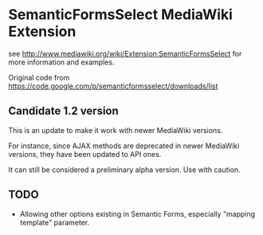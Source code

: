 # SemanticFormsSelect MediaWiki Extension

see http://www.mediawiki.org/wiki/Extension:SemanticFormsSelect for more information and examples.

Original code from https://code.google.com/p/semanticformsselect/downloads/list

## Candidate 1.2 version

This is an update to make it work with newer MediaWiki versions.

For instance, since AJAX methods are deprecated in newer MediaWiki versions, they have been updated to API ones.

It can still be considered a preliminary alpha version. Use with caution.

## TODO

* Allowing other options existing in Semantic Forms, especially "mapping template" parameter.

